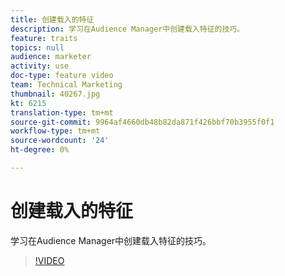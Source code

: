 ```yaml
---
title: 创建载入的特征
description: 学习在Audience Manager中创建载入特征的技巧。
feature: traits
topics: null
audience: marketer
activity: use
doc-type: feature video
team: Technical Marketing
thumbnail: 40267.jpg
kt: 6215
translation-type: tm+mt
source-git-commit: 9964af4660db48b82da871f426bbf70b3955f0f1
workflow-type: tm+mt
source-wordcount: '24'
ht-degree: 0%

---
```



# 创建载入的特征

学习在Audience Manager中创建载入特征的技巧。

>[!VIDEO](https://video.tv.adobe.com/v/40267/?quality=12&learn=on)
